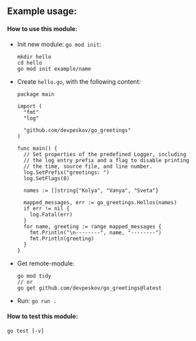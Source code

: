 ## Example usage:

#### How to use this module:
- Init new module: `go mod init`:
  ```
  mkdir hello
  cd hello
  go mod init example/name
  ```
- Create `hello.go`, with the following content:
  ```
  package main

  import (
    "fmt"
    "log"

    "github.com/devpeskov/go_greetings"
  )

  func main() {
    // Set properties of the predefined Logger, including
    // the log entry prefix and a flag to disable printing
    // the time, source file, and line number.
    log.SetPrefix("greetings: ")
    log.SetFlags(0)

    names := []string{"Kolya", "Vanya", "Sveta"}

    mapped_messages, err := go_greetings.Hellos(names)
    if err != nil {
      log.Fatal(err)
    }
    for name, greeting := range mapped_messages {
      fmt.Println("\n--------", name, "--------")
      fmt.Println(greeting)
    }
  }

  ```
- Get remote-module:
  ```
  go mod tidy
  // or
  go get github.com/devpeskov/go_greetings@latest
  ```
- Run: `go run .`

#### How to test this module:
```
go test [-v]
```
